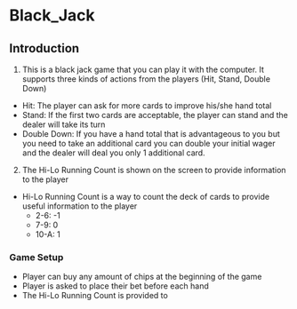 # Black_Jack

## Introduction
1. This is a black jack game that you can play it with the computer. It supports three kinds of actions from the players (Hit, Stand, Double Down)
  - Hit: The player can ask for more cards to improve his/she hand total
  - Stand: If the first two cards are acceptable, the player can stand and the dealer will take its turn
  - Double Down: If you have a hand total that is advantageous to you but you need to take an additional card you can double your initial wager and the dealer will deal you only 1 additional card.
2. The Hi-Lo Running Count is shown on the screen to provide information to the player
  - Hi-Lo Running Count is a way to count the deck of cards to provide useful information to the player
    - 2-6: -1
    - 7-9: 0
    - 10-A: 1

### Game Setup
- Player can buy any amount of chips at the beginning of the game
- Player is asked to place their bet before each hand
- The Hi-Lo Running Count is provided to 
